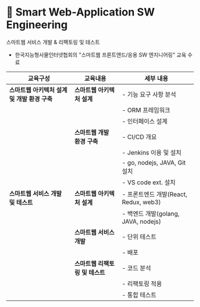 # 📝 Smart Web-Application SW Engineering
스마트웹 서비스 개발 &amp; 리팩토링 및 테스트

- 한국지능형사물인터넷협회의 "스마트웹 프론트엔드/응용 SW 엔지니어링" 교육 수료


| 교육구성                                | 교육내용                              | 세부 내용                                                         |
|--------------------------------------|--------------------------------------|----------------------------------------------------------------|
| **스마트웹 아키텍처 설계 및 개발 환경 구축** | **스마트웹 아키텍처 설계**           | - 기능 요구 사항 분석                                           |
|                                      |                                      | - ORM 프레임워크                                                |
|                                      |                                      | - 인터페이스 설계                                               |
|                                      | **스마트웹 개발 환경 구축**          | - CI/CD 개요                                                    |
|                                      |                                      | - Jenkins 이용 및 설치                                           |
|                                      |                                      | - go, nodejs, JAVA, Git 설치                                    |
|                                      |                                      | - VS code ext. 설치                                             |
| **스마트웹 서비스 개발 및 테스트**         | **스마트웹 아키텍처 설계**           | - 프론트엔드 개발(React, Redux, web3)                           |
|                                      |                                      | - 백엔드 개발(golang, JAVA, nodejs)                             |
|                                      | **스마트웹 서비스 개발**             | - 단위 테스트                                                   |
|                                      |                                      | - 배포                                                          |
|                                      | **스마트웹 리팩토링 및 테스트**       | - 코드 분석                                                     |
|                                      |                                      | - 리팩토링 적용                                                 |
|                                      |                                      | - 통합 테스트                                                   |

